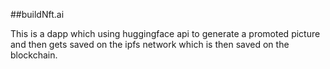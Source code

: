 ##buildNft.ai

This is a dapp which using huggingface api to generate a promoted picture and then gets saved on the ipfs network which is then saved on the blockchain.

